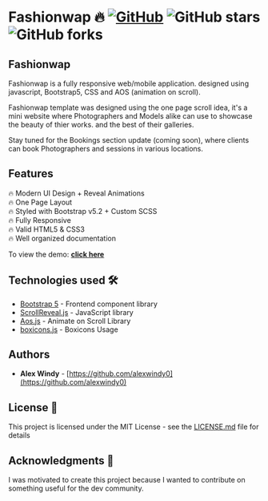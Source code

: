 # Fashionwap 🔥 [![GitHub](https://img.shields.io/github/license/alexwindy0/fashionwap?color=green)](https://github.com/alexwindy0/fashionwap/blob/main/LICENSE.md) ![GitHub stars](https://img.shields.io/github/stars/alexwindy0/fashionwap) ![GitHub forks](https://img.shields.io/github/forks/alexwindy0/fashionwap)


## Fashionwap

Fashionwap is a fully responsive web/mobile application. designed using javascript, Bootstrap5, CSS and AOS (animation on scroll).

Fashionwap template was designed using the one page scroll idea, it's a mini website where Photographers and Models alike can use to showcase the beauty of thier works. and the best of their galleries.

Stay tuned for the Bookings section update (coming soon), where clients can book Photographers and sessions in various locations.


## Features

🔥 Modern UI Design + Reveal Animations\
🔥 One Page Layout\
🔥 Styled with Bootstrap v5.2 + Custom SCSS\
🔥 Fully Responsive\
🔥 Valid HTML5 & CSS3\
🔥 Well organized documentation

To view the demo: **[click here](https://alexwindy0.github.io/fashionwap/)**

## Technologies used 🛠️

- [Bootstrap 5](https://getbootstrap.com/docs/5.2/getting-started/introduction/) - Frontend component library
- [ScrollReveal.js](https://scrollrevealjs.org/) - JavaScript library
- [Aos.js](https://michalsnik.github.io/aos/) - Animate on Scroll Library
- [boxicons.js](https://boxicons.com/usage) - Boxicons Usage

## Authors

- **Alex Windy** - [https://github.com/alexwindy0](https://github.com/alexwindy0)
  

## License 📄

This project is licensed under the MIT License - see the [LICENSE.md](LICENSE.md) file for details

## Acknowledgments 🎁

I was motivated to create this project because I wanted to contribute on something useful for the dev community.

